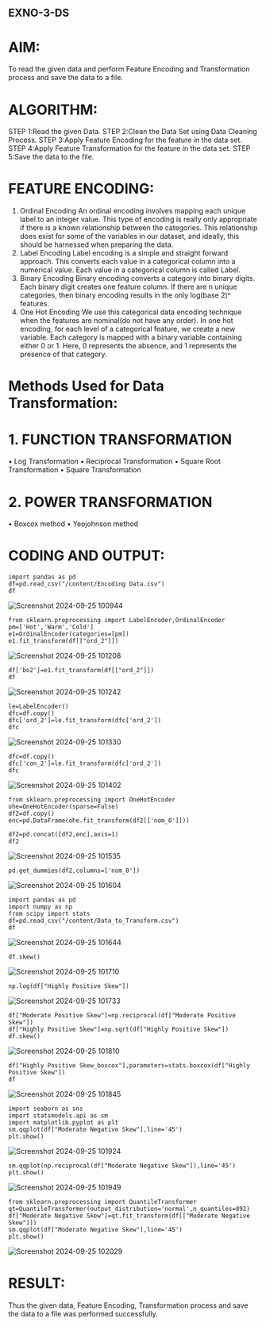 ## EXNO-3-DS

# AIM:
To read the given data and perform Feature Encoding and Transformation process and save the data to a file.

# ALGORITHM:
STEP 1:Read the given Data.
STEP 2:Clean the Data Set using Data Cleaning Process.
STEP 3:Apply Feature Encoding for the feature in the data set.
STEP 4:Apply Feature Transformation for the feature in the data set.
STEP 5:Save the data to the file.

# FEATURE ENCODING:
1. Ordinal Encoding
An ordinal encoding involves mapping each unique label to an integer value. This type of encoding is really only appropriate if there is a known relationship between the categories. This relationship does exist for some of the variables in our dataset, and ideally, this should be harnessed when preparing the data.
2. Label Encoding
Label encoding is a simple and straight forward approach. This converts each value in a categorical column into a numerical value. Each value in a categorical column is called Label.
3. Binary Encoding
Binary encoding converts a category into binary digits. Each binary digit creates one feature column. If there are n unique categories, then binary encoding results in the only log(base 2)ⁿ features.
4. One Hot Encoding
We use this categorical data encoding technique when the features are nominal(do not have any order). In one hot encoding, for each level of a categorical feature, we create a new variable. Each category is mapped with a binary variable containing either 0 or 1. Here, 0 represents the absence, and 1 represents the presence of that category.

# Methods Used for Data Transformation:
  # 1. FUNCTION TRANSFORMATION
• Log Transformation
• Reciprocal Transformation
• Square Root Transformation
• Square Transformation
  # 2. POWER TRANSFORMATION
• Boxcox method
• Yeojohnson method

# CODING AND OUTPUT:
```
import pandas as pd
df=pd.read_csv("/content/Encoding Data.csv")
df
```
![Screenshot 2024-09-25 100944](https://github.com/user-attachments/assets/253982e4-fd43-4ff4-ae5e-aa03e135c1a0)
```
from sklearn.preprocessing import LabelEncoder,OrdinalEncoder
pm=['Hot','Warm','Cold']
e1=OrdinalEncoder(categories=[pm])
e1.fit_transform(df[["ord_2"]])
```
![Screenshot 2024-09-25 101208](https://github.com/user-attachments/assets/cd97c193-0294-4898-a186-9fa099edded1)
```
df['bo2']=e1.fit_transform(df[["ord_2"]])
df
```
![Screenshot 2024-09-25 101242](https://github.com/user-attachments/assets/912d565e-5a40-4b13-ba74-a52402ebb5d2)
```
le=LabelEncoder()
dfc=df.copy()
dfc['ord_2']=le.fit_transform(dfc['ord_2'])
dfc
```
![Screenshot 2024-09-25 101330](https://github.com/user-attachments/assets/d2da3be9-2456-4817-a572-6861ba4c5bfb)
```
dfc=df.copy()
dfc['con_2']=le.fit_transform(dfc['ord_2'])
dfc
```
![Screenshot 2024-09-25 101402](https://github.com/user-attachments/assets/78670082-7a6f-406d-bd9e-867bd3f48197)
```
from sklearn.preprocessing import OneHotEncoder
ohe=OneHotEncoder(sparse=False)
df2=df.copy()
enc=pd.DataFrame(ohe.fit_transform(df2[['nom_0']]))
```

```
df2=pd.concat([df2,enc],axis=1)
df2
```
![Screenshot 2024-09-25 101535](https://github.com/user-attachments/assets/433aff06-72d0-4cfd-8698-4e49ad2a91d0)
```
pd.get_dummies(df2,columns=['nom_0'])
```
![Screenshot 2024-09-25 101604](https://github.com/user-attachments/assets/5db7b62d-7c96-4067-848f-6150e70909fa)
```
import pandas as pd
import numpy as np
from scipy import stats
df=pd.read_csv("/content/Data_to_Transform.csv")
df
```
![Screenshot 2024-09-25 101644](https://github.com/user-attachments/assets/f691536c-93a9-49c3-933a-4133a572fe2f)
```
df.skew()
```
![Screenshot 2024-09-25 101710](https://github.com/user-attachments/assets/65ef1284-b7cf-4de6-81e0-1bd161e1d762)
```
np.log(df["Highly Positive Skew"])
```
![Screenshot 2024-09-25 101733](https://github.com/user-attachments/assets/822776bf-1195-472b-8e3c-cc8ee556fd2a)
```
df["Moderate Positive Skew"]=np.reciprocal(df["Moderate Positive Skew"])
df["Highly Positive Skew"]=np.sqrt(df["Highly Positive Skew"])
df.skew()
```
![Screenshot 2024-09-25 101810](https://github.com/user-attachments/assets/51a1c78b-e175-4cc2-8b81-1b6f71889c8b)
```
df["Highly Positive Skew_boxcox"],parameters=stats.boxcox(df["Highly Positive Skew"])
df
```
![Screenshot 2024-09-25 101845](https://github.com/user-attachments/assets/05b813cd-dc4f-4e84-b30a-19f9876905a0)
```
import seaborn as sns
import statsmodels.api as sm
import matplotlib.pyplot as plt
sm.qqplot(df["Moderate Negative Skew"],line='45')
plt.show()
```
![Screenshot 2024-09-25 101924](https://github.com/user-attachments/assets/3d977735-b0ae-4c5c-8fdb-3871c3b0dbce)
```
sm.qqplot(np.reciprocal(df["Moderate Negative Skew"]),line='45')
plt.show()
```
![Screenshot 2024-09-25 101949](https://github.com/user-attachments/assets/3dea7587-bc94-40b4-8111-c60edf4291e8)
```
from sklearn.preprocessing import QuantileTransformer
qt=QuantileTransformer(output_distribution='normal',n_quantiles=892)
df["Moderate Negative Skew"]=qt.fit_transform(df[["Moderate Negative Skew"]])
sm.qqplot(df["Moderate Negative Skew"],line='45')
plt.show()
```
![Screenshot 2024-09-25 102029](https://github.com/user-attachments/assets/9b9c51d4-a337-40c3-a560-af219098142f)


# RESULT:
Thus the given data, Feature Encoding, Transformation process and save the data to a file was performed successfully.       
